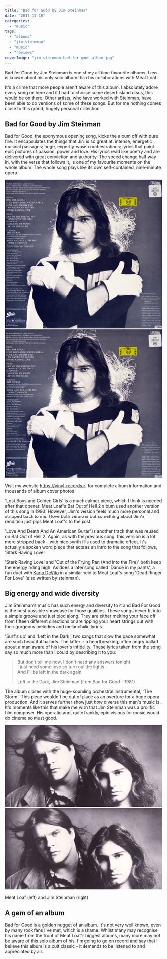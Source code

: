 ```yaml
---
title: "Bad for Good by Jim Steinman"
date: "2017-11-10"
categories: 
  - "music"
tags: 
  - "albums"
  - "jim-steinman"
  - "music"
  - "reviews"
coverImage: "jim-steinman-bad-for-good-album.jpg"
---
```


Bad for Good by Jim Steinman is one of my all time favourite albums. Less is known about his only solo album than his collaborations with Meat Loaf.

It's a crime that more people aren't aware of this album. I absolutely adore every song on here and if I had to choose some desert island discs, this would be on there. Other artists, who have worked with Steinman, have been able to do versions of some of these songs. But for me nothing comes close to this grand, hugely personal collection.

## Bad for Good by Jim Steinman

Bad for Good, the eponymous opening song, kicks the album off with pure fire. It encapsulates the things that Jim is so great at: intense, energetic musical passages; huge, expertly-woven orchestrations; lyrics that paint epic pictures of passion, power and love. His lyrics read like poetry and are delivered with great conviction and authority. The speed change half way in, with the verse that follows it, is one of my favourite moments on the whole album. The whole song plays like its own self-contained, nine-minute opera.

[![](images/jim-steinman-pose-for-bad-for-good-album-rear-cover.jpg)](images/jim-steinman-pose-for-bad-for-good-album-rear-cover.jpg)
[![](images/jim-steinman-pose-for-bad-for-good-album-rear-cover.jpg)](images/jim-steinman-pose-for-bad-for-good-album-rear-cover.jpg)

Visit my website https://vinyl-records.nl for complete album information and thousands of album cover photos

'Lost Boys and Golden Girls' is a much calmer piece, which I think is needed after that opener. Meat Loaf's Bat Out of Hell 2 album used another version of this song in 1993. However, Jim's version feels much more personal and stripped back to me. I love both versions but something about Jim's rendition just pips Meat Loaf's to the post.

'Love And Death And An American Guitar' is another track that was reused on Bat Out of Hell 2. Again, as with the previous song, this version is a lot more stripped back - with nice synth fills used to dramatic effect. It's actually a spoken word piece that acts as an intro to the song that follows, 'Stark Raving Love'.

'Stark Raving Love' and 'Out of the Frying Pan (And into the Fire)' both keep the energy riding high. As does a later song called 'Dance in my pants', a fun duet with [Karla DeVito](http://www.karladevito.com/) in a similar vein to Meat Loaf's song 'Dead Ringer For Love' (also written by steinman).

## Big energy and wide diversity

Jim Steinman's music has such energy and diversity to it and Bad For Good is the best possible showcase for those qualities. These songs never fit into a simple groove and just plod along. They are either melting your face off from fifteen different directions or are ripping your heart strings out with their gorgeous melodies and melancholic lyrics.

'Surf's up' and 'Left in the Dark', two songs that slow the pace somewhat are such beautiful ballads. The latter is a heartbreaking, often angry ballad about a man aware of his lover's infidelity. These lyrics taken from the song say so much more than I could by describing it to you:

> But don't tell me now, I don't need any answers tonight  
> I just need some love so turn out the lights  
> And I'll be left in the dark again
> 
> Left in the Dark, Jim Steinman (from Bad for Good - 1981)

The album closes with the huge-sounding orchestral instrumental, 'The Storm'. This piece wouldn't be out of place as an overture for a huge opera production. And it serves further show just _how_ diverse this man's music is. It's moments like this that make me wish that Jim Steinman was a prolific film composer. His operatic and, quite frankly, epic visions for music would do cinema so must good.

[![](images/meat-loaf-and-jim-steinman.jpg)](images/meat-loaf-and-jim-steinman.jpg)
[![](images/meat-loaf-and-jim-steinman.jpg)](images/meat-loaf-and-jim-steinman.jpg)

Meat Loaf (left) and Jim Steinman (right)

## A gem of an album

Bad for Good is a golden nugget of an album. It's not very well known, even by many rock fans I've met, which is a shame. Whilst many may recognise his name from the front of Meat Loaf's biggest albums, many more may not be aware of this solo album of his. I'm going to go on record and say that I believe this album is a cult classic - it demands to be listened to and appreciated by all.
